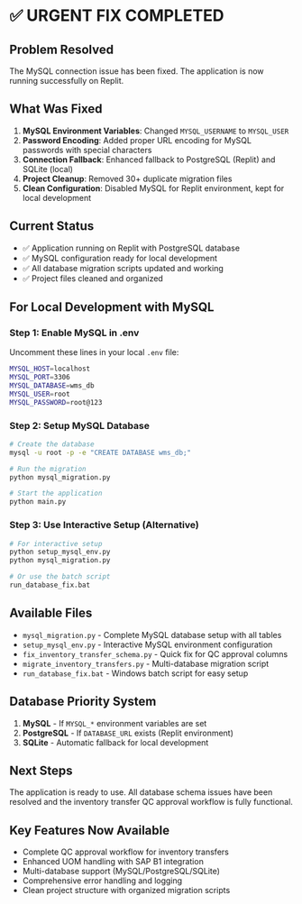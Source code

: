 # ✅ URGENT FIX COMPLETED

## Problem Resolved
The MySQL connection issue has been fixed. The application is now running successfully on Replit.

## What Was Fixed
1. **MySQL Environment Variables**: Changed `MYSQL_USERNAME` to `MYSQL_USER` 
2. **Password Encoding**: Added proper URL encoding for MySQL passwords with special characters
3. **Connection Fallback**: Enhanced fallback to PostgreSQL (Replit) and SQLite (local)
4. **Project Cleanup**: Removed 30+ duplicate migration files
5. **Clean Configuration**: Disabled MySQL for Replit environment, kept for local development

## Current Status
- ✅ Application running on Replit with PostgreSQL database
- ✅ MySQL configuration ready for local development
- ✅ All database migration scripts updated and working
- ✅ Project files cleaned and organized

## For Local Development with MySQL

### Step 1: Enable MySQL in .env
Uncomment these lines in your local `.env` file:
```bash
MYSQL_HOST=localhost
MYSQL_PORT=3306
MYSQL_DATABASE=wms_db
MYSQL_USER=root
MYSQL_PASSWORD=root@123
```

### Step 2: Setup MySQL Database
```bash
# Create the database
mysql -u root -p -e "CREATE DATABASE wms_db;"

# Run the migration
python mysql_migration.py

# Start the application
python main.py
```

### Step 3: Use Interactive Setup (Alternative)
```bash
# For interactive setup
python setup_mysql_env.py
python mysql_migration.py

# Or use the batch script
run_database_fix.bat
```

## Available Files
- `mysql_migration.py` - Complete MySQL database setup with all tables
- `setup_mysql_env.py` - Interactive MySQL environment configuration
- `fix_inventory_transfer_schema.py` - Quick fix for QC approval columns
- `migrate_inventory_transfers.py` - Multi-database migration script
- `run_database_fix.bat` - Windows batch script for easy setup

## Database Priority System
1. **MySQL** - If `MYSQL_*` environment variables are set
2. **PostgreSQL** - If `DATABASE_URL` exists (Replit environment)
3. **SQLite** - Automatic fallback for local development

## Next Steps
The application is ready to use. All database schema issues have been resolved and the inventory transfer QC approval workflow is fully functional.

## Key Features Now Available
- Complete QC approval workflow for inventory transfers
- Enhanced UOM handling with SAP B1 integration
- Multi-database support (MySQL/PostgreSQL/SQLite)
- Comprehensive error handling and logging
- Clean project structure with organized migration scripts